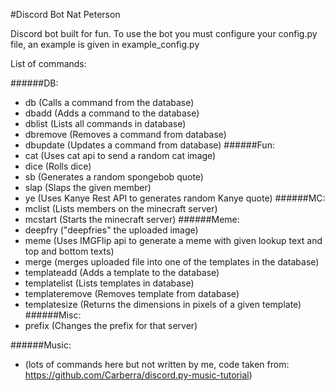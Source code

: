#Discord Bot Nat Peterson

Discord bot built for fun. To use the bot you must configure your config.py file, an example is given in example_config.py

List of commands:

######DB:
*  db             (Calls a command from the database)
*  dbadd          (Adds a command to the database)
*  dblist         (Lists all commands in database)
*  dbremove       (Removes a command from database)
*  dbupdate       (Updates a command from database)
######Fun:
*  cat            (Uses cat api to send a random cat image)
*  dice           (Rolls dice)
*  sb             (Generates a random spongebob quote)
*  slap           (Slaps the given member)
*  ye             (Uses Kanye Rest API to generates random Kanye quote)
######MC:
*  mclist         (Lists members on the minecraft server)
*  mcstart        (Starts the minecraft server)
######Meme:
*  deepfry        ("deepfries" the uploaded image)
*  meme           (Uses IMGFlip api to generate a meme with given lookup text and top and bottom texts)
*  merge          (merges uploaded file into one of the templates in the database)
*  templateadd    (Adds a template to the database)
*  templatelist   (Lists templates in database)
*  templateremove (Removes template from database)
*  templatesize   (Returns the dimensions in pixels of a given template)
######Misc:
*  prefix         (Changes the prefix for that server)

######Music:
*  (lots of commands here but not written by me, code taken from: https://github.com/Carberra/discord.py-music-tutorial)
